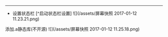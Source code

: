 ***
- 设置状态栏 [^启动状态栏设置]
![](/assets/屏幕快照 2017-01-12 11.23.21.png)

添加.a静态库(不开源)
![](/assets/屏幕快照 2017-01-12 11.25.18.png)

